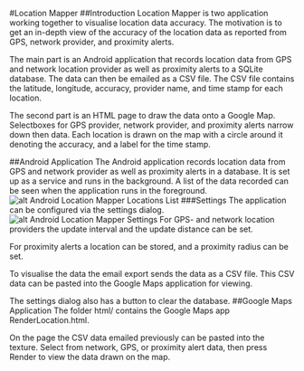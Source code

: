 #Location Mapper
##Introduction
Location Mapper is two application working together to visualise location data accuracy. The motivation is to get an in-depth view of the accuracy of the location data as reported from GPS, network provider, and proximity alerts. 

The main part is an Android application that records location data from GPS and network location provider as well as proximity alerts to a SQLite database. The data can then be emailed as a CSV file. The CSV file contains the latitude, longitude, accuracy, provider name, and time stamp for each location.

The second part is an HTML page to draw the data onto a Google Map. Selectboxes for GPS provider, network provider, and proximity alerts narrow down then data.  Each location is drawn on the map with a circle around it denoting the accuracy, and a label for the time stamp.  

##Android Application
The Android application records location data from GPS and network provider  as well as proximity alerts in a database. It is set up as a service and runs in the background. 
A list of the data recorded can be seen when the application runs in the foreground.
![alt Android Location Mapper Locations List](http://github.com/marcfasel/LocationMapper/raw/master/LocationMapperLocations.png "Android Location Mapper Locations List")
###Settings
The application can be configured via the settings dialog. 
![alt Android Location Mapper Settings](http://github.com/marcfasel/LocationMapper/raw/master/LocationMapperSettings.png "Android Location Mapper Settings")
For GPS- and network location providers the update interval and the update distance can be set.

For proximity alerts a location can be stored, and a proximity radius can be set.

To visualise the data the email export sends the data as a CSV file. This CSV data can be pasted into the Google Maps application for viewing. 

The settings dialog also has a button to clear the database.
##Google Maps Application
The folder html/ contains the Google Maps app RenderLocation.html. 

On the page the CSV data emailed previously can be pasted into the texture. Select from network, GPS, or proximity alert data, then press Render to view the data drawn on the map.  